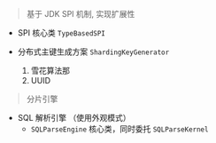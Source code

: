 > 基于 JDK SPI 机制, 实现扩展性

- SPI 核心类 `TypeBasedSPI`


- 分布式主键生成方案 `ShardingKeyGenerator`
  1. 雪花算法那
  2. UUID
  
> 分片引擎

- SQL 解析引擎 （使用外观模式）
  - `SQLParseEngine` 核心类，同时委托 `SQLParseKernel`